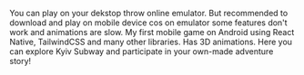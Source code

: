 You can play on your dekstop throw online emulator.
But recommended to download and play on mobile device cos on emulator some features don't work and animations are slow.
My first mobile game on Android using React Native, TailwindCSS and many other libraries. Has 3D animations. Here you can explore Kyiv Subway and participate in your own-made adventure story!
